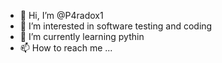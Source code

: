 - 👋 Hi, I’m @P4radox1
- 👀 I’m interested in software testing and coding
- 🌱 I’m currently learning pythin
- 📫 How to reach me ...

<!---
P4radox1/P4radox1 is a ✨ special ✨ repository because its `README.md` (this file) appears on your GitHub profile.
You can click the Preview link to take a look at your changes.
--->

